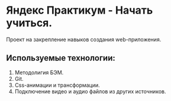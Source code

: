 # Яндекс Практикум - Начать учиться.

Проект на закрепление навыков создания web-приложения.

## Используемые технологии:
1. Методолигия БЭМ.
2. Git.
3. Css-анимации  и трансформации.
4. Подключение видео и аудио файлов из других источников.